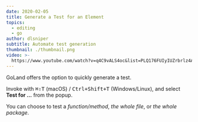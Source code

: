 ```yaml
---
date: 2020-02-05
title: Generate a Test for an Element
topics:
  - editing
  - go
author: dlsniper
subtitle: Automate test generation
thumbnail: ./thumbnail.png
video: >-
  https://www.youtube.com/watch?v=q4C9vALS4oc&list=PLQ176FUIyIUZrbrlz4AY1V8VzBJKZyVlW&index=70
---
```


GoLand offers the option to quickly generate a test.

Invoke with <kbd>⌘⇧T</kbd> (macOS) / <kbd>Ctrl+Shift+T</kbd> (Windows/Linux), and select **Test for ...** from the popup.

You can choose to test a _function/method_, _the whole file_, or _the whole package_.
